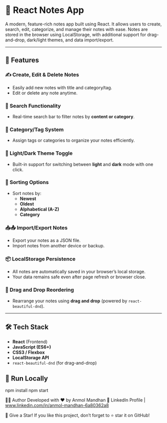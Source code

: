 # 📝 React Notes App

A modern, feature-rich notes app built using React. It allows users to create, search, edit, categorize, and manage their notes with ease. Notes are stored in the browser using LocalStorage, with additional support for drag-and-drop, dark/light themes, and data import/export.

---

## 🚀 Features

### ✍️ Create, Edit & Delete Notes
- Easily add new notes with title and category/tag.
- Edit or delete any note anytime.

### 🔎 Search Functionality
- Real-time search bar to filter notes by **content or category**.

### 🧠 Category/Tag System
- Assign tags or categories to organize your notes efficiently.

### 🎨 Light/Dark Theme Toggle
- Built-in support for switching between **light** and **dark** mode with one click.

### 🧭 Sorting Options
- Sort notes by:
  - **Newest**
  - **Oldest**
  - **Alphabetical (A-Z)**
  - **Category**

### 📥📤 Import/Export Notes
- Export your notes as a JSON file.
- Import notes from another device or backup.

### 📦 LocalStorage Persistence
- All notes are automatically saved in your browser’s local storage.
- Your data remains safe even after page refresh or browser close.

### 🤏 Drag and Drop Reordering
- Rearrange your notes using **drag and drop** (powered by `react-beautiful-dnd`).

---

## 🛠 Tech Stack

- **React** (Frontend)
- **JavaScript (ES6+)**
- **CSS3 / Flexbox**
- **LocalStorage API**
- `react-beautiful-dnd` (for drag-and-drop)


## 📂 Run Locally

npm install
npm start

👨‍💻 Author Developed with ❤️ by Anmol Mandhan 📎 LinkedIn Profile | www.linkedin.com/in/anmol-mandhan-6a80362a8

🌟 Give a Star! If you like this project, don’t forget to ⭐ star it on GitHub!
